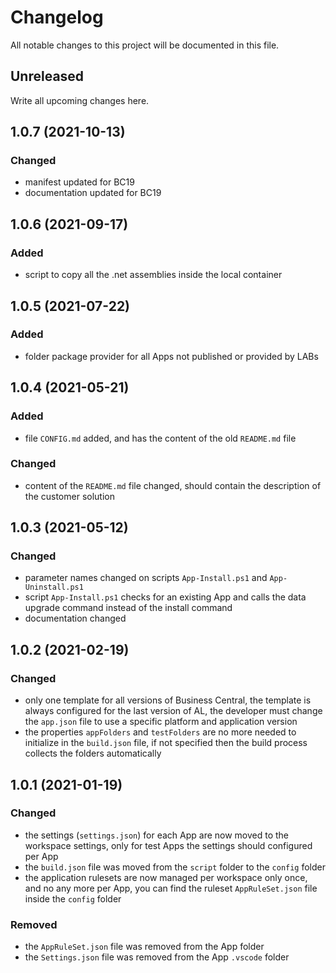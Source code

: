 # Changelog
All notable changes to this project will be documented in this file.

## Unreleased
Write all upcoming changes here.

## 1.0.7 (2021-10-13)
### Changed
- manifest updated for BC19
- documentation updated for BC19

## 1.0.6 (2021-09-17)
### Added
- script to copy all the .net assemblies inside the local container

## 1.0.5 (2021-07-22)
### Added
- folder package provider for all Apps not published or provided by LABs 

## 1.0.4 (2021-05-21)
### Added
- file `CONFIG.md` added, and has the content of the old `README.md` file

### Changed
- content of the `README.md` file changed, should contain the description of the customer solution

## 1.0.3 (2021-05-12)
### Changed
- parameter names changed on scripts `App-Install.ps1` and `App-Uninstall.ps1`
- script `App-Install.ps1` checks for an existing App and calls the data upgrade command instead of the install command
- documentation changed

## 1.0.2 (2021-02-19)
### Changed
- only one template for all versions of Business Central, the template is always configured for the last version of AL, the developer must change the `app.json` file to use a specific platform and application version
- the properties `appFolders` and `testFolders` are no more needed to initialize in the `build.json` file, if not specified then the build process collects the folders automatically

## 1.0.1 (2021-01-19)
### Changed
- the settings (`settings.json`) for each App are now moved to the workspace settings, only for test Apps the settings should configured per App
- the `build.json` file was moved from the `script` folder to the `config` folder
- the application rulesets are now managed per workspace only once, and no any more per App, you can find the ruleset `AppRuleSet.json` file inside the `config` folder

### Removed
- the `AppRuleSet.json` file was removed from the App folder
- the `Settings.json` file was removed from the App `.vscode` folder
